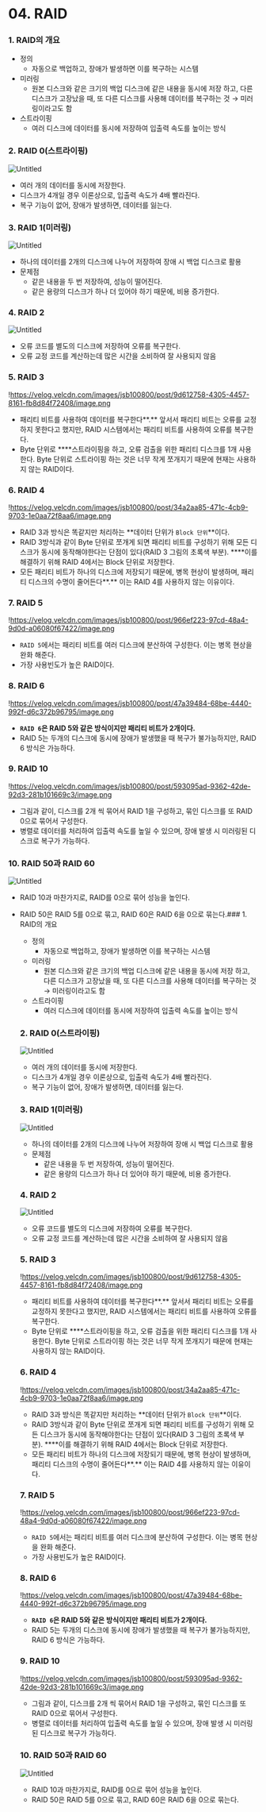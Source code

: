 # 04. RAID

### 1. RAID의 개요

- 정의
  - 자동으로 백업하고, 장애가 발생하면 이를 복구하는 시스템
- 미러링
  - 원본 디스크와 같은 크기의 백업 디스크에 같은 내용을 동시에 저장 하고, 다른 디스크가 고장났을 때, 또 다른 디스크를 사용해 데이터를 복구하는 것 → 미러링이라고도 함
- 스트라이핑
  - 여러 디스크에 데이터를 동시에 저장하여 입출력 속도를 높이는 방식

### 2. RAID 0(스트라이핑)

![Untitled](https://prod-files-secure.s3.us-west-2.amazonaws.com/97b0a30a-7067-4d35-bb63-7f2fabc35aa6/1035d07d-4e1a-48cd-a3e6-361ead5e249d/Untitled.png)

- 여러 개의 데이터를 동시에 저장한다.
- 디스크가 4개일 경우 이론상으로, 입출력 속도가 4배 빨라진다.
- 복구 기능이 없어, 장애가 발생하면, 데이터를 잃는다.

### 3. RAID 1(미러링)

![Untitled](https://prod-files-secure.s3.us-west-2.amazonaws.com/97b0a30a-7067-4d35-bb63-7f2fabc35aa6/ad6b4c77-1c69-415e-a55f-c8b0cbbd4c6b/Untitled.png)

- 하나의 데이터를 2개의 디스크에 나누어 저장하여 장애 시 백업 디스크로 활용
- 문제점
  - 같은 내용을 두 번 저장하여, 성능이 떨어진다.
  - 같은 용량의 디스크가 하나 더 있어야 하기 때문에, 비용 증가한다.

### 4. RAID 2

![Untitled](https://prod-files-secure.s3.us-west-2.amazonaws.com/97b0a30a-7067-4d35-bb63-7f2fabc35aa6/864cd452-eff3-473f-bfb8-44452ea69aad/Untitled.png)

- 오류 코드를 별도의 디스크에 저장하여 오류를 복구한다.
- 오류 교정 코드를 계산하는데 많은 시간을 소비하여 잘 사용되지 않음

### 5. RAID 3

!https://velog.velcdn.com/images/jsb100800/post/9d612758-4305-4457-8161-fb8d84f72408/image.png

- 패리티 비트를 사용하여 데이터를 복구한다**.** 앞서서 패리티 비트는 오류를 교정하지 못한다고 했지만, RAID 시스템에서는 패리티 비트를 사용하여 오류를 복구한다.
- Byte 단위로 ****스트라이핑을 하고, 오류 검출을 위한 패리티 디스크를 1개 사용한다. Byte 단위로 스트라이핑 하는 것은 너무 작게 쪼개지기 때문에 현재는 사용하지 않는 RAID이다.

### 6. RAID 4

!https://velog.velcdn.com/images/jsb100800/post/34a2aa85-471c-4cb9-9703-1e0aa72f8aa6/image.png

- RAID 3과 방식은 똑같지만 처리하는 **데이터 단위가 `Block 단위`**이다.
- RAID 3방식과 같이 Byte 단위로 쪼개게 되면 패리티 비트를 구성하기 위해 모든 디스크가 동시에 동작해야한다는 단점이 있다(RAID 3 그림의 초록색 부분). ****이를 해결하기 위해 RAID 4에서는 Block 단위로 저장한다.
- 모든 패리티 비트가 하나의 디스크에 저장되기 때문에, 병목 현상이 발생하며, 패리티 디스크의 수명이 줄어든다**.** 이는 RAID 4를 사용하지 않는 이유이다.

### 7. RAID 5

!https://velog.velcdn.com/images/jsb100800/post/966ef223-97cd-48a4-9d0d-a06080f67422/image.png

- `RAID 5`에서는 패리티 비트를 여러 디스크에 분산하여 구성한다. 이는 병목 현상을 완화 해준다.
- 가장 사용빈도가 높은 RAID이다.

### 8. RAID 6

!https://velog.velcdn.com/images/jsb100800/post/47a39484-68be-4440-992f-d6c372b96795/image.png

- **`RAID 6`은 RAID 5와 같은 방식이지만 패리티 비트가 2개이다.**
- RAID 5는 두개의 디스크에 동시에 장애가 발생했을 때 복구가 불가능하지만, RAID 6 방식은 가능하다.

### 9. RAID 10

!https://velog.velcdn.com/images/jsb100800/post/593095ad-9362-42de-92d3-281b101669c3/image.png

- 그림과 같이, 디스크를 2개 씩 묶어서 RAID 1을 구성하고, 묶인 디스크를 또 RAID 0으로 묶어서 구성한다.
- 병렬로 데이터를 처리하여 입출력 속도를 높일 수 있으며, 장애 발생 시 미러링된 디스크로 복구가 가능하다.

### 10. RAID 50과 RAID 60

![Untitled](https://prod-files-secure.s3.us-west-2.amazonaws.com/97b0a30a-7067-4d35-bb63-7f2fabc35aa6/87a8897f-18c4-43ce-be4e-e56ddf5da70c/Untitled.png)

- RAID 10과 마찬가지로, RAID를 0으로 묶어 성능을 높인다.
- RAID 50은 RAID 5를 0으로 묶고, RAID 60은 RAID 6을 0으로 묶는다.### 1. RAID의 개요
  - 정의
    - 자동으로 백업하고, 장애가 발생하면 이를 복구하는 시스템
  - 미러링
    - 원본 디스크와 같은 크기의 백업 디스크에 같은 내용을 동시에 저장 하고, 다른 디스크가 고장났을 때, 또 다른 디스크를 사용해 데이터를 복구하는 것 → 미러링이라고도 함
  - 스트라이핑
    - 여러 디스크에 데이터를 동시에 저장하여 입출력 속도를 높이는 방식
  
  ### 2. RAID 0(스트라이핑)
  
  ![Untitled](https://prod-files-secure.s3.us-west-2.amazonaws.com/97b0a30a-7067-4d35-bb63-7f2fabc35aa6/1035d07d-4e1a-48cd-a3e6-361ead5e249d/Untitled.png)
  
  - 여러 개의 데이터를 동시에 저장한다.
  - 디스크가 4개일 경우 이론상으로, 입출력 속도가 4배 빨라진다.
  - 복구 기능이 없어, 장애가 발생하면, 데이터를 잃는다.
  
  ### 3. RAID 1(미러링)
  
  ![Untitled](https://prod-files-secure.s3.us-west-2.amazonaws.com/97b0a30a-7067-4d35-bb63-7f2fabc35aa6/ad6b4c77-1c69-415e-a55f-c8b0cbbd4c6b/Untitled.png)
  
  - 하나의 데이터를 2개의 디스크에 나누어 저장하여 장애 시 백업 디스크로 활용
  - 문제점
    - 같은 내용을 두 번 저장하여, 성능이 떨어진다.
    - 같은 용량의 디스크가 하나 더 있어야 하기 때문에, 비용 증가한다.
  
  ### 4. RAID 2
  
  ![Untitled](https://prod-files-secure.s3.us-west-2.amazonaws.com/97b0a30a-7067-4d35-bb63-7f2fabc35aa6/864cd452-eff3-473f-bfb8-44452ea69aad/Untitled.png)
  
  - 오류 코드를 별도의 디스크에 저장하여 오류를 복구한다.
  - 오류 교정 코드를 계산하는데 많은 시간을 소비하여 잘 사용되지 않음
  
  ### 5. RAID 3
  
  !https://velog.velcdn.com/images/jsb100800/post/9d612758-4305-4457-8161-fb8d84f72408/image.png
  
  - 패리티 비트를 사용하여 데이터를 복구한다**.** 앞서서 패리티 비트는 오류를 교정하지 못한다고 했지만, RAID 시스템에서는 패리티 비트를 사용하여 오류를 복구한다.
  - Byte 단위로 ****스트라이핑을 하고, 오류 검출을 위한 패리티 디스크를 1개 사용한다. Byte 단위로 스트라이핑 하는 것은 너무 작게 쪼개지기 때문에 현재는 사용하지 않는 RAID이다.
  
  ### 6. RAID 4
  
  !https://velog.velcdn.com/images/jsb100800/post/34a2aa85-471c-4cb9-9703-1e0aa72f8aa6/image.png
  
  - RAID 3과 방식은 똑같지만 처리하는 **데이터 단위가 `Block 단위`**이다.
  - RAID 3방식과 같이 Byte 단위로 쪼개게 되면 패리티 비트를 구성하기 위해 모든 디스크가 동시에 동작해야한다는 단점이 있다(RAID 3 그림의 초록색 부분). ****이를 해결하기 위해 RAID 4에서는 Block 단위로 저장한다.
  - 모든 패리티 비트가 하나의 디스크에 저장되기 때문에, 병목 현상이 발생하며, 패리티 디스크의 수명이 줄어든다**.** 이는 RAID 4를 사용하지 않는 이유이다.
  
  ### 7. RAID 5
  
  !https://velog.velcdn.com/images/jsb100800/post/966ef223-97cd-48a4-9d0d-a06080f67422/image.png
  
  - `RAID 5`에서는 패리티 비트를 여러 디스크에 분산하여 구성한다. 이는 병목 현상을 완화 해준다.
  - 가장 사용빈도가 높은 RAID이다.
  
  ### 8. RAID 6
  
  !https://velog.velcdn.com/images/jsb100800/post/47a39484-68be-4440-992f-d6c372b96795/image.png
  
  - **`RAID 6`은 RAID 5와 같은 방식이지만 패리티 비트가 2개이다.**
  - RAID 5는 두개의 디스크에 동시에 장애가 발생했을 때 복구가 불가능하지만, RAID 6 방식은 가능하다.
  
  ### 9. RAID 10
  
  !https://velog.velcdn.com/images/jsb100800/post/593095ad-9362-42de-92d3-281b101669c3/image.png
  
  - 그림과 같이, 디스크를 2개 씩 묶어서 RAID 1을 구성하고, 묶인 디스크를 또 RAID 0으로 묶어서 구성한다.
  - 병렬로 데이터를 처리하여 입출력 속도를 높일 수 있으며, 장애 발생 시 미러링된 디스크로 복구가 가능하다.
  
  ### 10. RAID 50과 RAID 60
  
  ![Untitled](https://prod-files-secure.s3.us-west-2.amazonaws.com/97b0a30a-7067-4d35-bb63-7f2fabc35aa6/87a8897f-18c4-43ce-be4e-e56ddf5da70c/Untitled.png)
  
  - RAID 10과 마찬가지로, RAID를 0으로 묶어 성능을 높인다.
  - RAID 50은 RAID 5를 0으로 묶고, RAID 60은 RAID 6을 0으로 묶는다.
